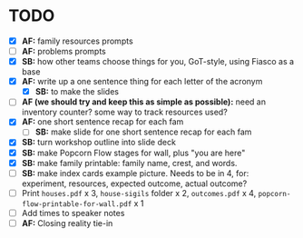 # TODO

- [x] **AF:** family resources prompts
- [ ] **AF:** problems prompts
- [x] **SB:** how other teams choose things for you, GoT-style, using Fiasco as a base
- [x] **AF:** write up a one sentence thing for each letter of the acronym
  - [x] **SB:** to make the slides
- [ ] **AF (we should try and keep this as simple as possible):** need an inventory counter? some way to track resources used?
- [x] **AF:** one short sentence recap for each fam
  - [ ] **SB:** make slide for one short sentence recap for each fam
- [x] **SB:** turn workshop outline into slide deck
- [x] **SB:** make Popcorn Flow stages for wall, plus "you are here"
- [x] **SB:** make family printable: family name, crest, and words.
- [ ] **SB:** make index cards example picture. Needs to be in 4, for: experiment, resources, expected outcome, actual outcome?
- [ ] Print `houses.pdf` x 3, `house-sigils` folder x 2, `outcomes.pdf` x 4, `popcorn-flow-printable-for-wall.pdf` x 1
- [ ] Add times to speaker notes
- [ ] **AF:** Closing reality tie-in